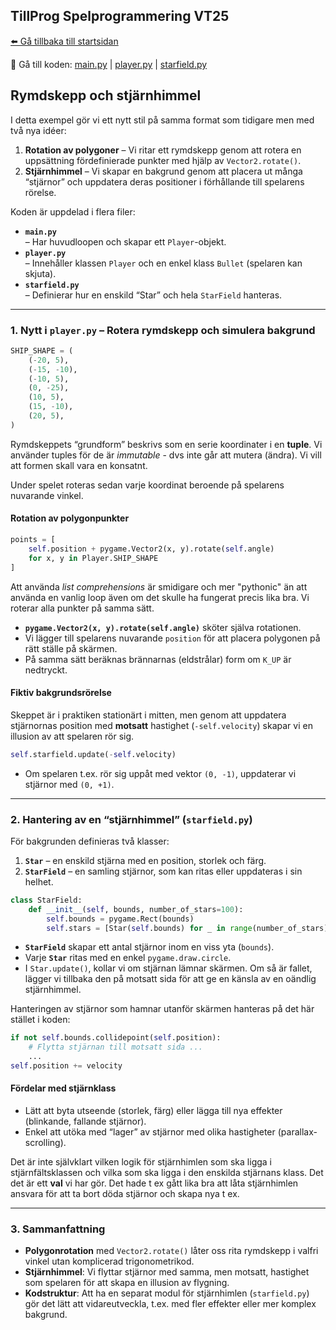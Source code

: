 ## TillProg Spelprogrammering VT25

[⬅️ Gå tillbaka till startsidan](../../README.md)

👾 Gå till koden: [main.py](main.py) | [player.py](player.py) | [starfield.py](starfield.py)

## Rymdskepp och stjärnhimmel

I detta exempel gör vi ett nytt stil på samma format som tidigare men med två nya idéer:

1. **Rotation av polygoner** – Vi ritar ett rymdskepp genom att rotera en uppsättning fördefinierade punkter med hjälp av `Vector2.rotate()`.  
2. **Stjärnhimmel** – Vi skapar en bakgrund genom att placera ut många “stjärnor” och uppdatera deras positioner i förhållande till spelarens rörelse.

Koden är uppdelad i flera filer:

- **`main.py`**  
  – Har huvudloopen och skapar ett `Player`-objekt.  
- **`player.py`**  
  – Innehåller klassen `Player` och en enkel klass `Bullet` (spelaren kan skjuta).  
- **`starfield.py`**  
  – Definierar hur en enskild “Star” och hela `StarField` hanteras.

---

### 1. Nytt i `player.py` – Rotera rymdskepp och simulera bakgrund

```python
SHIP_SHAPE = (
    (-20, 5),
    (-15, -10),
    (-10, 5),
    (0, -25),
    (10, 5),
    (15, -10),
    (20, 5),
)
```
Rymdskeppets “grundform” beskrivs som en serie koordinater i en **tuple**. Vi använder tuples för de är *immutable* - dvs inte går att mutera (ändra). Vi vill att formen skall vara en konsatnt.

Under spelet roteras sedan varje koordinat beroende på spelarens nuvarande vinkel. 

#### Rotation av polygonpunkter

```python
points = [
    self.position + pygame.Vector2(x, y).rotate(self.angle)
    for x, y in Player.SHIP_SHAPE
]
```
Att använda *list comprehensions* är smidigare och mer "pythonic" än att använda en vanlig loop även
om det skulle ha fungerat precis lika bra. Vi roterar alla punkter på samma sätt.

- **`pygame.Vector2(x, y).rotate(self.angle)`** sköter själva rotationen.  
- Vi lägger till spelarens nuvarande `position` för att placera polygonen på rätt ställe på skärmen.  
- På samma sätt beräknas brännarnas (eldstrålar) form om `K_UP` är nedtryckt.

#### Fiktiv bakgrundsrörelse

Skeppet är i praktiken stationärt i mitten, men genom att uppdatera stjärnornas position med **motsatt** hastighet (`-self.velocity`) skapar vi en illusion av att spelaren rör sig.  
```python
self.starfield.update(-self.velocity)
```
- Om spelaren t.ex. rör sig uppåt med vektor `(0, -1)`, uppdaterar vi stjärnor med `(0, +1)`.

---

### 2. Hantering av en “stjärnhimmel” (`starfield.py`)

För bakgrunden definieras två klasser:

1. **`Star`** – en enskild stjärna med en position, storlek och färg.  
2. **`StarField`** – en samling stjärnor, som kan ritas eller uppdateras i sin helhet.

```python
class StarField:
    def __init__(self, bounds, number_of_stars=100):
        self.bounds = pygame.Rect(bounds)
        self.stars = [Star(self.bounds) for _ in range(number_of_stars)]
```

- **`StarField`** skapar ett antal stjärnor inom en viss yta (`bounds`).  
- Varje **`Star`** ritas med en enkel `pygame.draw.circle`.  
- I `Star.update()`, kollar vi om stjärnan lämnar skärmen. Om så är fallet, lägger vi tillbaka den på motsatt sida för att ge en känsla av en oändlig stjärnhimmel.

Hanteringen av stjärnor som hamnar utanför skärmen hanteras på det här stället i koden:
```python
if not self.bounds.collidepoint(self.position):
    # Flytta stjärnan till motsatt sida ...
    ...
self.position += velocity
```

#### Fördelar med stjärnklass

- Lätt att byta utseende (storlek, färg) eller lägga till nya effekter (blinkande, fallande stjärnor).
- Enkel att utöka med “lager” av stjärnor med olika hastigheter (parallax-scrolling).

Det är inte självklart vilken logik för stjärnhimlen som ska ligga i stjärnfältsklassen och vilka som ska ligga i den enskilda stjärnans klass. Det det är ett **val** vi har gör. Det hade t ex gått lika bra att låta stjärnhimlen ansvara för att ta bort döda stjärnor och skapa nya t ex.

---

### 3. Sammanfattning

- **Polygonrotation** med `Vector2.rotate()` låter oss rita rymdskepp i valfri vinkel utan komplicerad trigonometrikod.  
- **Stjärnhimmel**: Vi flyttar stjärnor med samma, men motsatt, hastighet som spelaren för att skapa en illusion av flygning.  
- **Kodstruktur**: Att ha en separat modul för stjärnhimlen (`starfield.py`) gör det lätt att vidareutveckla, t.ex. med fler effekter eller mer komplex bakgrund.

